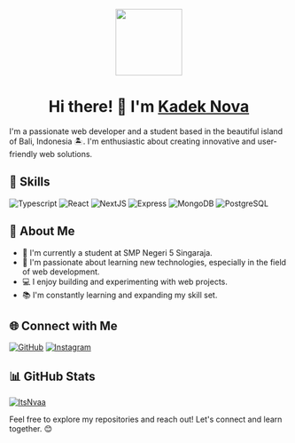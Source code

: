 <p align="center">
<img src="https://avatars.githubusercontent.com/u/130564362?v=4" height=120>
<h1 align="center">Hi there! 👋 I'm <a href="https://github.com/ItsNvaa" target="blank">
Kadek Nova</a></h1>
</p>

I'm a passionate web developer and a student based in the beautiful island of Bali, Indonesia 🏝️. I'm enthusiastic about creating innovative and user-friendly web solutions.

## 🔧 Skills

![Typescript](https://img.shields.io/badge/-Typescript-blue?style=for-the-badge)
![React](https://img.shields.io/badge/-React-blue?style=for-the-badge)
![NextJS](https://img.shields.io/badge/-NextJS-black?style=for-the-badge)
![Express](https://img.shields.io/badge/-Express-green?style=for-the-badge)
![MongoDB](https://img.shields.io/badge/-Mongodb-brightgreen?style=for-the-badge)
![PostgreSQL](https://img.shields.io/badge/-postgresql-lightblue?style=for-the-badge)

## 🚀 About Me

- 🏫 I'm currently a student at SMP Negeri 5 Singaraja.
- 🌱 I'm passionate about learning new technologies, especially in the field of web development.
- 💻 I enjoy building and experimenting with web projects.
- 📚 I'm constantly learning and expanding my skill set.

## 🌐 Connect with Me

[![GitHub](https://img.shields.io/badge/-GitHub-black?style=flat-square&logo=github&logoColor=white&link=https://github.com/ItsNvaa)](https://github.com/ItsNvaa)
[![Instagram](https://img.shields.io/badge/-Instagram-pink?style=flat-square&logo=instagram&logoColor=white&link=https://www.instagram.com/nvaa.jsx/)](https://www.instagram.com/nvaa.jsx/)

## 📊 GitHub Stats

[![ItsNvaa](https://github-readme-stats.vercel.app/api?username=ItsNvaa&show_icons=true&theme=radical)](https://github.com/ItsNvaa)

Feel free to explore my repositories and reach out! Let's connect and learn together. 😊

